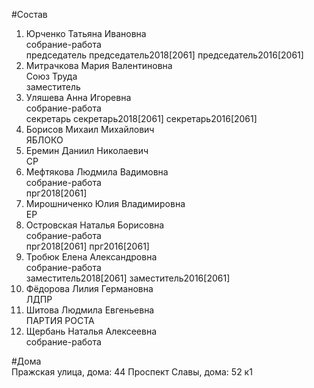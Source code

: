 #Состав  
1. Юрченко Татьяна Ивановна  
    собрание-работа  
    председатель председатель2018[2061] председатель2016[2061]  
2. Митрачкова Мария Валентиновна  
    Союз Труда  
    заместитель  
3. Уляшева Анна Игоревна  
    собрание-работа  
    секретарь секретарь2018[2061] секретарь2016[2061]  
4. Борисов Михаил Михайлович  
    ЯБЛОКО  
5. Еремин Даниил Николаевич  
    СР  
6. Мефтякова Людмила Вадимовна  
    собрание-работа  
    прг2018[2061]  
7. Мирошниченко Юлия Владимировна  
    ЕР  
8. Островская Наталья Борисовна  
    собрание-работа  
    прг2018[2061] прг2016[2061]  
9. Тробюк Елена Александровна  
    собрание-работа  
    заместитель2018[2061] заместитель2016[2061]  
10. Фёдорова Лилия Германовна  
    ЛДПР  
11. Шитова Людмила Евгеньевна  
    ПАРТИЯ РОСТА  
12. Щербань Наталья Алексеевна  
    собрание-работа  
  
#Дома  
Пражская улица, дома: 44 Проспект Славы, дома: 52 к1  
  
